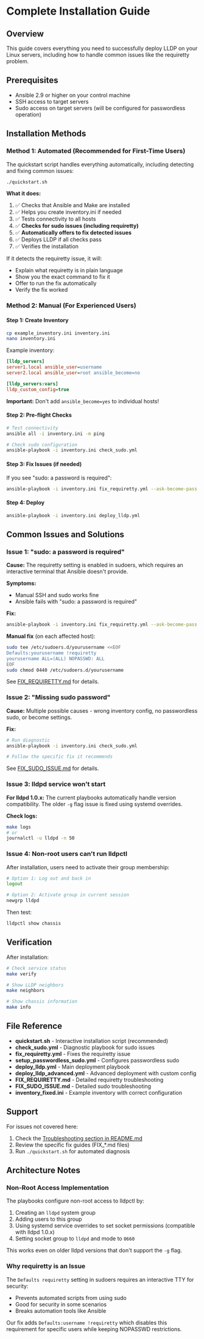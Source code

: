 # Complete Installation Guide

## Overview

This guide covers everything you need to successfully deploy LLDP on your Linux servers, including how to handle common issues like the requiretty problem.

## Prerequisites

- Ansible 2.9 or higher on your control machine
- SSH access to target servers
- Sudo access on target servers (will be configured for passwordless operation)

## Installation Methods

### Method 1: Automated (Recommended for First-Time Users)

The quickstart script handles everything automatically, including detecting and fixing common issues:

```bash
./quickstart.sh
```

**What it does:**
1. ✅ Checks that Ansible and Make are installed
2. ✅ Helps you create inventory.ini if needed
3. ✅ Tests connectivity to all hosts
4. ✅ **Checks for sudo issues (including requiretty)**
5. ✅ **Automatically offers to fix detected issues**
6. ✅ Deploys LLDP if all checks pass
7. ✅ Verifies the installation

If it detects the requiretty issue, it will:
- Explain what requiretty is in plain language
- Show you the exact command to fix it
- Offer to run the fix automatically
- Verify the fix worked

### Method 2: Manual (For Experienced Users)

#### Step 1: Create Inventory

```bash
cp example_inventory.ini inventory.ini
nano inventory.ini
```

Example inventory:
```ini
[lldp_servers]
server1.local ansible_user=username
server2.local ansible_user=root ansible_become=no

[lldp_servers:vars]
lldp_custom_config=true
```

**Important:** Don't add `ansible_become=yes` to individual hosts!

#### Step 2: Pre-flight Checks

```bash
# Test connectivity
ansible all -i inventory.ini -m ping

# Check sudo configuration
ansible-playbook -i inventory.ini check_sudo.yml
```

#### Step 3: Fix Issues (if needed)

If you see "sudo: a password is required":

```bash
ansible-playbook -i inventory.ini fix_requiretty.yml --ask-become-pass
```

#### Step 4: Deploy

```bash
ansible-playbook -i inventory.ini deploy_lldp.yml
```

## Common Issues and Solutions

### Issue 1: "sudo: a password is required"

**Cause:** The requiretty setting is enabled in sudoers, which requires an interactive terminal that Ansible doesn't provide.

**Symptoms:**
- Manual SSH and sudo works fine
- Ansible fails with "sudo: a password is required"

**Fix:**
```bash
ansible-playbook -i inventory.ini fix_requiretty.yml --ask-become-pass
```

**Manual fix** (on each affected host):
```bash
sudo tee /etc/sudoers.d/yourusername <<EOF
Defaults:yourusername !requiretty
yourusername ALL=(ALL) NOPASSWD: ALL
EOF
sudo chmod 0440 /etc/sudoers.d/yourusername
```

See [FIX_REQUIRETTY.md](FIX_REQUIRETTY.md) for details.

### Issue 2: "Missing sudo password"

**Cause:** Multiple possible causes - wrong inventory config, no passwordless sudo, or become settings.

**Fix:**
```bash
# Run diagnostic
ansible-playbook -i inventory.ini check_sudo.yml

# Follow the specific fix it recommends
```

See [FIX_SUDO_ISSUE.md](FIX_SUDO_ISSUE.md) for details.

### Issue 3: lldpd service won't start

**For lldpd 1.0.x:** The current playbooks automatically handle version compatibility. The older `-g` flag issue is fixed using systemd overrides.

**Check logs:**
```bash
make logs
# or
journalctl -u lldpd -n 50
```

### Issue 4: Non-root users can't run lldpctl

After installation, users need to activate their group membership:

```bash
# Option 1: Log out and back in
logout

# Option 2: Activate group in current session
newgrp lldpd
```

Then test:
```bash
lldpctl show chassis
```

## Verification

After installation:

```bash
# Check service status
make verify

# Show LLDP neighbors
make neighbors

# Show chassis information
make info
```

## File Reference

- **quickstart.sh** - Interactive installation script (recommended)
- **check_sudo.yml** - Diagnostic playbook for sudo issues
- **fix_requiretty.yml** - Fixes the requiretty issue
- **setup_passwordless_sudo.yml** - Configures passwordless sudo
- **deploy_lldp.yml** - Main deployment playbook
- **deploy_lldp_advanced.yml** - Advanced deployment with custom config
- **FIX_REQUIRETTY.md** - Detailed requiretty troubleshooting
- **FIX_SUDO_ISSUE.md** - Detailed sudo troubleshooting
- **inventory_fixed.ini** - Example inventory with correct configuration

## Support

For issues not covered here:
1. Check the [Troubleshooting section in README.md](README.md#troubleshooting)
2. Review the specific fix guides (FIX_*.md files)
3. Run `./quickstart.sh` for automated diagnosis

## Architecture Notes

### Non-Root Access Implementation

The playbooks configure non-root access to lldpctl by:
1. Creating an `lldpd` system group
2. Adding users to this group
3. Using systemd service overrides to set socket permissions (compatible with lldpd 1.0.x)
4. Setting socket group to `lldpd` and mode to `0660`

This works even on older lldpd versions that don't support the `-g` flag.

### Why requiretty is an Issue

The `Defaults requiretty` setting in sudoers requires an interactive TTY for security:
- Prevents automated scripts from using sudo
- Good for security in some scenarios
- Breaks automation tools like Ansible

Our fix adds `Defaults:username !requiretty` which disables this requirement for specific users while keeping NOPASSWD restrictions.
